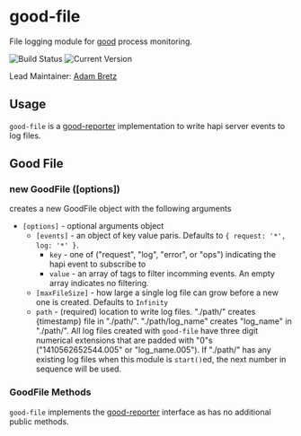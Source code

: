 # good-file

File logging module for [good](https://github.com/hapijs/good) process monitoring.

![Build Status](https://travis-ci.org/hapijs/good-file.svg?branch=master) ![Current Version](https://img.shields.io/npm/v/good-file.svg)

Lead Maintainer: [Adam Bretz](https://github.com/arb)

## Usage

`good-file` is a [good-reporter](https://github.com/hapijs/good-reporter) implementation to write hapi server events to log files.

## Good File
### new GoodFile ([options])

creates a new GoodFile object with the following arguments
- `[options]` - optional arguments object
	- `[events]` - an object of key value paris. Defaults to `{ request: '*', log: '*' }`.
		- `key` - one of ("request", "log", "error", or "ops") indicating the hapi event to subscribe to
		- `value` - an array of tags to filter incomming events. An empty array indicates no filtering.
	- `[maxFileSize]` - how large a single log file can grow before a new one is created. Defaults to `Infinity`
	- `path` - (required) location to write log files. "./path/" creates {timestamp} file in "./path/". "./path/log_name" creates "log_name" in "./path/". All log files created with `good-file` have three digit numerical extensions that are padded with "0"s ("1410562652544.005" or "log_name.005"). If "./path/" has any existing log files when this module is `start()`ed, the next number in sequence will be used.

### GoodFile Methods
`good-file` implements the [good-reporter](https://github.com/hapijs/good-reporter) interface as has no additional public methods.
